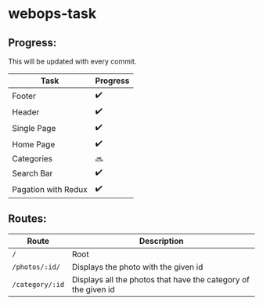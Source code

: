 # webops-task

## Progress:

This will be updated with every commit.

| Task | Progress |
| --- | --- |
| Footer | :heavy_check_mark: |
| Header | :heavy_check_mark: |
| Single Page | :heavy_check_mark: |
| Home Page | :heavy_check_mark: |
| Categories | :soon: |
| Search Bar | :heavy_check_mark: |
| Pagation with Redux | :heavy_check_mark: |

## Routes:

| Route | Description |
| --- | --- |
| `/` | Root |
| `/photos/:id/` | Displays the photo with the given id |
| `/category/:id` | Displays all the photos that have the category of the given id |